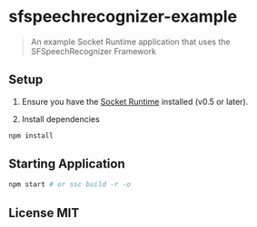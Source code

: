 # sfspeechrecognizer-example
> An example Socket Runtime application that uses the SFSpeechRecognizer Framework

## Setup

1. Ensure you have the [Socket Runtime](https://github.com/socketsupply/socket) installed (v0.5 or later).

2. Install dependencies

```sh
npm install
```

## Starting Application

```sh
npm start # or ssc build -r -o
```

## License MIT
